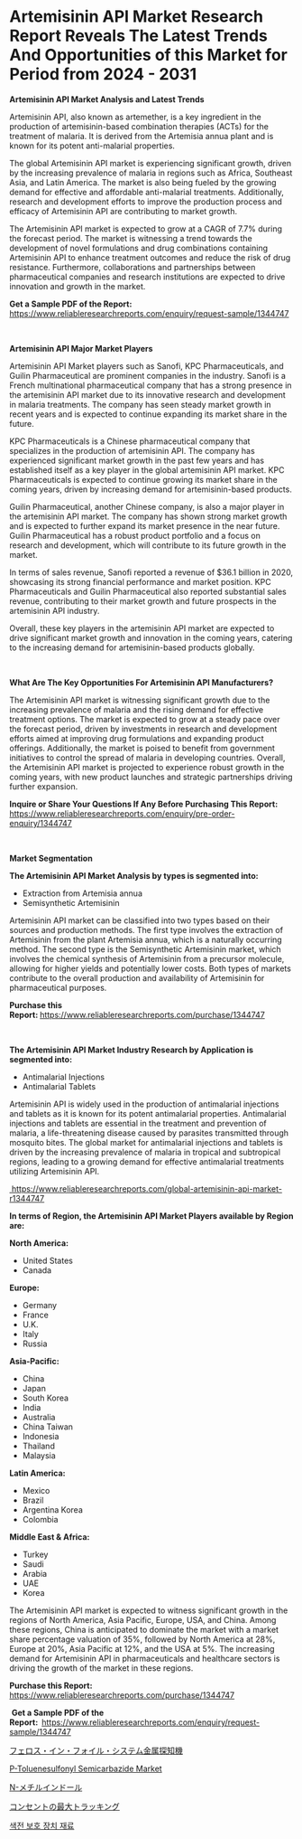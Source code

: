 <p><h1>Artemisinin API Market Research Report Reveals The Latest Trends And Opportunities of this Market for Period from 2024 - 2031</h1></p><p><strong>Artemisinin API Market Analysis and Latest Trends</strong></p>
<p><p>Artemisinin API, also known as artemether, is a key ingredient in the production of artemisinin-based combination therapies (ACTs) for the treatment of malaria. It is derived from the Artemisia annua plant and is known for its potent anti-malarial properties.</p><p>The global Artemisinin API market is experiencing significant growth, driven by the increasing prevalence of malaria in regions such as Africa, Southeast Asia, and Latin America. The market is also being fueled by the growing demand for effective and affordable anti-malarial treatments. Additionally, research and development efforts to improve the production process and efficacy of Artemisinin API are contributing to market growth.</p><p>The Artemisinin API market is expected to grow at a CAGR of 7.7% during the forecast period. The market is witnessing a trend towards the development of novel formulations and drug combinations containing Artemisinin API to enhance treatment outcomes and reduce the risk of drug resistance. Furthermore, collaborations and partnerships between pharmaceutical companies and research institutions are expected to drive innovation and growth in the market.</p></p>
<p><strong>Get a Sample PDF of the Report:&nbsp;</strong> <a href="https://www.reliableresearchreports.com/enquiry/request-sample/1344747">https://www.reliableresearchreports.com/enquiry/request-sample/1344747</a></p>
<p>&nbsp;</p>
<p><strong>Artemisinin API Major Market Players</strong></p>
<p><p>Artemisinin API Market players such as Sanofi, KPC Pharmaceuticals, and Guilin Pharmaceutical are prominent companies in the industry. Sanofi is a French multinational pharmaceutical company that has a strong presence in the artemisinin API market due to its innovative research and development in malaria treatments. The company has seen steady market growth in recent years and is expected to continue expanding its market share in the future.</p><p>KPC Pharmaceuticals is a Chinese pharmaceutical company that specializes in the production of artemisinin API. The company has experienced significant market growth in the past few years and has established itself as a key player in the global artemisinin API market. KPC Pharmaceuticals is expected to continue growing its market share in the coming years, driven by increasing demand for artemisinin-based products.</p><p>Guilin Pharmaceutical, another Chinese company, is also a major player in the artemisinin API market. The company has shown strong market growth and is expected to further expand its market presence in the near future. Guilin Pharmaceutical has a robust product portfolio and a focus on research and development, which will contribute to its future growth in the market.</p><p>In terms of sales revenue, Sanofi reported a revenue of $36.1 billion in 2020, showcasing its strong financial performance and market position. KPC Pharmaceuticals and Guilin Pharmaceutical also reported substantial sales revenue, contributing to their market growth and future prospects in the artemisinin API industry.</p><p>Overall, these key players in the artemisinin API market are expected to drive significant market growth and innovation in the coming years, catering to the increasing demand for artemisinin-based products globally.</p></p>
<p>&nbsp;</p>
<p><strong>What Are The Key Opportunities For Artemisinin API Manufacturers?</strong></p>
<p><p>The Artemisinin API market is witnessing significant growth due to the increasing prevalence of malaria and the rising demand for effective treatment options. The market is expected to grow at a steady pace over the forecast period, driven by investments in research and development efforts aimed at improving drug formulations and expanding product offerings. Additionally, the market is poised to benefit from government initiatives to control the spread of malaria in developing countries. Overall, the Artemisinin API market is projected to experience robust growth in the coming years, with new product launches and strategic partnerships driving further expansion.</p></p>
<p><strong>Inquire or Share Your Questions If Any Before Purchasing This Report:</strong> <a href="https://www.reliableresearchreports.com/enquiry/pre-order-enquiry/1344747">https://www.reliableresearchreports.com/enquiry/pre-order-enquiry/1344747</a></p>
<p>&nbsp;</p>
<p><strong>Market Segmentation</strong></p>
<p><strong>The Artemisinin API Market Analysis by types is segmented into:</strong></p>
<p><ul><li>Extraction from Artemisia annua</li><li>Semisynthetic Artemisinin</li></ul></p>
<p><p>Artemisinin API market can be classified into two types based on their sources and production methods. The first type involves the extraction of Artemisinin from the plant Artemisia annua, which is a naturally occurring method. The second type is the Semisynthetic Artemisinin market, which involves the chemical synthesis of Artemisinin from a precursor molecule, allowing for higher yields and potentially lower costs. Both types of markets contribute to the overall production and availability of Artemisinin for pharmaceutical purposes.</p></p>
<p><strong>Purchase this Report:&nbsp;</strong><a href="https://www.reliableresearchreports.com/purchase/1344747">https://www.reliableresearchreports.com/purchase/1344747</a></p>
<p>&nbsp;</p>
<p><strong>The Artemisinin API Market Industry Research by Application is segmented into:</strong></p>
<p><ul><li>Antimalarial Injections</li><li>Antimalarial Tablets</li></ul></p>
<p><p>Artemisinin API is widely used in the production of antimalarial injections and tablets as it is known for its potent antimalarial properties. Antimalarial injections and tablets are essential in the treatment and prevention of malaria, a life-threatening disease caused by parasites transmitted through mosquito bites. The global market for antimalarial injections and tablets is driven by the increasing prevalence of malaria in tropical and subtropical regions, leading to a growing demand for effective antimalarial treatments utilizing Artemisinin API.</p></p>
<p><a href="https://www.reliableresearchreports.com/global-artemisinin-api-market-r1344747">&nbsp;https://www.reliableresearchreports.com/global-artemisinin-api-market-r1344747</a></p>
<p><strong>In terms of Region, the Artemisinin API Market Players available by Region are:</strong></p>
<p>
    <p> <strong> North America: </strong>
        <ul>
            <li>United States</li>
            <li>Canada</li>
        </ul>
        </p> 
    <p> <strong> Europe: </strong>
        <ul>
            <li>Germany</li>
            <li>France</li>
            <li>U.K.</li>
            <li>Italy</li>
            <li>Russia</li>
        </ul>
        </p> 
    <p> <strong> Asia-Pacific: </strong>
        <ul>
            <li>China</li>
            <li>Japan</li>
            <li>South Korea</li>
            <li>India</li>
            <li>Australia</li>
            <li>China Taiwan</li>
            <li>Indonesia</li>
            <li>Thailand</li>
            <li>Malaysia</li>
        </ul>
        </p> 
    <p> <strong> Latin America: </strong>
        <ul>
            <li>Mexico</li>
            <li>Brazil</li>
            <li>Argentina Korea</li>
            <li>Colombia</li>
        </ul>
        </p> 
    <p> <strong> Middle East & Africa: </strong>
        <ul>
            <li>Turkey</li>
            <li>Saudi</li>
            <li>Arabia</li>
            <li>UAE</li>
            <li>Korea</li>
        </ul>
    </p>
    </p>
<p><p>The Artemisinin API market is expected to witness significant growth in the regions of North America, Asia Pacific, Europe, USA, and China. Among these regions, China is anticipated to dominate the market with a market share percentage valuation of 35%, followed by North America at 28%, Europe at 20%, Asia Pacific at 12%, and the USA at 5%. The increasing demand for Artemisinin API in pharmaceuticals and healthcare sectors is driving the growth of the market in these regions.</p></p>
<p><strong>Purchase this Report: </strong><a href="https://www.reliableresearchreports.com/purchase/1344747">https://www.reliableresearchreports.com/purchase/1344747</a></p>
<p>&nbsp;<strong>Get a Sample PDF of the Report:&nbsp;&nbsp;</strong><a href="https://www.reliableresearchreports.com/enquiry/request-sample/1344747">https://www.reliableresearchreports.com/enquiry/request-sample/1344747</a></p>
<p><strong></strong></p>
<p><p><a href="https://github.com/LeoraEber/Market-Research-Report-List-1/blob/main/2107882137036.md">フェロス・イン・フォイル・システム金属探知機</a></p><p><a href="https://github.com/eeenafisainka/Market-Research-Report-List-1/blob/main/p-toluenesulfonyl-semicarbazide-market.md">P-Toluenesulfonyl Semicarbazide Market</a></p><p><a href="https://medium.com/@hornbakerbarbara/%E3%82%B0%E3%83%AD%E3%83%BC%E3%83%90%E3%83%ABn-%E3%83%A1%E3%83%81%E3%83%AB%E3%82%A4%E3%83%B3%E3%83%89%E3%83%BC%E3%83%AB%E5%B8%82%E5%A0%B4%E3%82%BB%E3%82%AF%E3%82%BF%E3%83%BC-%E7%A8%AE%E9%A1%9E-%E3%82%A2%E3%83%97%E3%83%AA%E3%82%B1%E3%83%BC%E3%82%B7%E3%83%A7%E3%83%B3-%E5%B8%82%E5%A0%B4%E3%83%97%E3%83%AC%E3%82%A4%E3%83%A4%E3%83%BC%E6%88%A6%E7%95%A5-%E5%9C%B0%E5%9F%9F%E5%88%A5%E6%88%90%E9%95%B7%E3%81%AE%E6%B4%9E%E5%AF%9F-%E3%81%8A%E3%82%88%E3%81%B3%E5%B0%86%E6%9D%A5%E3%81%AE%E4%BA%88%E6%B8%AC-2024%E5%B9%B4-2031%E5%B9%B4-2f2c7e762114">N-メチルインドール</a></p><p><a href="https://medium.com/@rcabello548791/%E6%9C%80%E5%A4%A7%E9%9B%BB%E6%B0%97%E3%82%A2%E3%82%A6%E3%83%88%E3%83%AC%E3%83%83%E3%83%88%E8%BF%BD%E8%B7%A1%E5%B8%82%E5%A0%B4%E3%83%AC%E3%83%9D%E3%83%BC%E3%83%88-%E8%A3%BD%E5%93%81%E3%82%BF%E3%82%A4%E3%83%97-10a-50a-60a-100a-%E3%82%A8%E3%83%B3%E3%83%89%E3%83%A6%E3%83%BC%E3%82%B9-%E7%94%A3%E6%A5%AD%E7%94%A8%E3%81%8A%E3%82%88%E3%81%B3%E5%95%86%E6%A5%AD%E7%94%A8-%E4%BD%8F%E5%AE%85%E3%81%8A%E3%82%88%E3%81%B3%E5%85%AC%E7%9B%8A%E4%BA%8B%E6%A5%AD-%E3%81%8A%E3%82%88%E3%81%B3%E5%9C%B0%E5%9F%9F2024%E5%B9%B4-2031%E5%B9%B4-986c0f20c392">コンセントの最大トラッキング</a></p><p><a href="https://github.com/bvubpqd5241630/Market-Research-Report-List-2/blob/main/4019521142551.md">색전 보호 장치 재료</a></p></p>